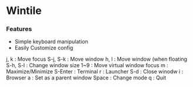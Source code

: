 # Wintile

### Features
* Simple keyboard manipulation
* Easily Customize config

j, k     : Move focus
S-j, S-k : Move window
h, l     : Move window (when floating
S-h, S-l : Change window size
1~9      : Move virtual window focus
m        : Maximize/Minimize
S-Enter  : Terminal
r        : Launcher
S-d      : Close winodw
i        : Browser
a        : Set as a parent window
Space    : Change mode
q        : Quit

